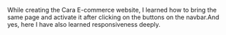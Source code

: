 While creating the Cara E-commerce website, I learned how to bring the same page and activate it after clicking on the buttons on the navbar.And yes, here I have also learned responsiveness deeply. 
